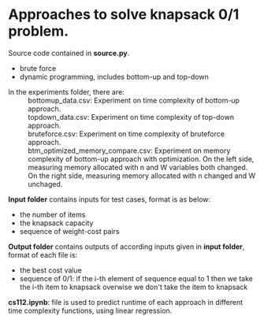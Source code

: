 # Approaches to solve knapsack 0/1 problem. </br>

Source code contained in **source.py**.</br>
* brute force
* dynamic programming, includes bottom-up and top-down

<dl>
  <dt>In the experiments folder, there are:</dt>
  <dd>bottomup_data.csv: Experiment on time complexity of bottom-up approach.</dd>
  <dd>topdown_data.csv: Experiment on time complexity of top-down approach.</dd>
  <dd>bruteforce.csv: Experiment on time complexity of bruteforce approach.</dd>
  <dd>btm_optimized_memory_compare.csv: Experiment on memory complexity of bottom-up approach with optimization. 
    On the left side, measuring memory allocated with n and W variables both changed. 
    On the right side, measuring memory allocated with n changed and W unchaged.</dd>
</dl>

**Input folder** contains inputs for test cases, format is as below:</br>
* the number of items
* the knapsack capacity
* sequence of weight-cost pairs

**Output folder** contains outputs of according inputs given in **input folder**, format of each file is:</br>
* the best cost value
* sequence of 0/1: if the i-th element of sequence equal to 1 then we take the i-th item to knapsack overwise we don't take the item to knapsack

**cs112.ipynb**: file is used to predict runtime of each approach in different time complexity functions, using linear regression.

    
